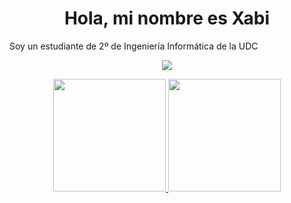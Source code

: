 <h1 align ="center">Hola, mi nombre es Xabi</h1>

Soy un estudiante de 2º de Ingeniería Informática de la UDC

<div align="center">
  <a href="https://github.com/Xabiguitian">
    <img src="https://skillicons.dev/icons?i=git,github,c,java,ocaml,linux,md,apple,bash,clion,obsidian,notion" />
  </a>
</div>
<p> </p>

<div align="center">
  <a href="https://github.com/Xabiguitian">
  <img height="180em" src="https://github-readme-stats.vercel.app/api/top-langs/?username=Xabiguitian&layout=compact&langs_count=7&theme=dracula&v=1"/>
<img height="180em" src="https://github-readme-stats.vercel.app/api?username=Xabiguitian&show_icons=true&theme=dracula&include_all_commits=true&count_private=true&v=1"/>
</div>
